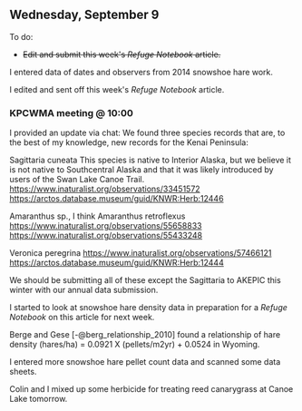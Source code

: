 
## Wednesday, September 9

To do:

* ~~Edit and submit this week's *Refuge Notebook* article.~~

I entered data of dates and observers from 2014 snowshoe hare work.

I edited and sent off this week's *Refuge Notebook* article.

### KPCWMA meeting @ 10:00

I provided an update via chat: We found three species records that are, to the best of my knowledge, new records for the Kenai Peninsula:

Sagittaria cuneata
This species is native to Interior Alaska, but we believe it is not native to Southcentral Alaska and that it was likely introduced by users of the Swan Lake Canoe Trail.
https://www.inaturalist.org/observations/33451572
https://arctos.database.museum/guid/KNWR:Herb:12446

Amaranthus sp., I think Amaranthus retroflexus
https://www.inaturalist.org/observations/55658833
https://www.inaturalist.org/observations/55433248

Veronica peregrina
https://www.inaturalist.org/observations/57466121
https://arctos.database.museum/guid/KNWR:Herb:12444

We should be submitting all of these except the Sagittaria to AKEPIC this winter with our annual data submission.

I started to look at snowshoe hare density data in preparation for a *Refuge Notebook* on this article for next week.

Berge and Gese [-@berg_relationship_2010] found a relationship of hare density (hares/ha) = 0.0921 X (pellets/m2yr) + 0.0524 in Wyoming.

I entered more snowshoe hare pellet count data and scanned some data sheets.

Colin and I mixed up some herbicide for treating reed canarygrass at Canoe Lake tomorrow.
